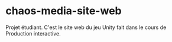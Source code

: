 # chaos-media-site-web
Projet étudiant. C'est le site web du jeu Unity fait dans le cours de Production interactive.
